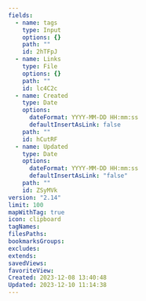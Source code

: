 ```yaml
---
fields:
  - name: tags
    type: Input
    options: {}
    path: ""
    id: 2hTFpJ
  - name: Links
    type: File
    options: {}
    path: ""
    id: lc4C2c
  - name: Created
    type: Date
    options:
      dateFormat: YYYY-MM-DD HH:mm:ss
      defaultInsertAsLink: false
    path: ""
    id: hCutRF
  - name: Updated
    type: Date
    options:
      dateFormat: YYYY-MM-DD HH:mm:ss
      defaultInsertAsLink: "false"
    path: ""
    id: ZSyMVk
version: "2.14"
limit: 100
mapWithTag: true
icon: clipboard
tagNames: 
filesPaths: 
bookmarksGroups: 
excludes: 
extends: 
savedViews: 
favoriteView: 
Created: 2023-12-08 13:40:48
Updated: 2023-12-10 11:14:38
---
```

